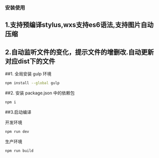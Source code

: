 ### 安装使用
## 1.支持预编译stylus,wxs支持es6语法,支持图片自动压缩
## 2.自动监听文件的变化，提示文件的增删改.自动更新对应dist下的文件

##1. 全局安装 gulp 环境

```bash
npm install --global gulp
```

##2. 安装 package.json 中的依赖包

```bash
npm i
```

##3.启动编译

开发环境

```bash
npm run dev
```

生产环境

```bash
npm run build
```
